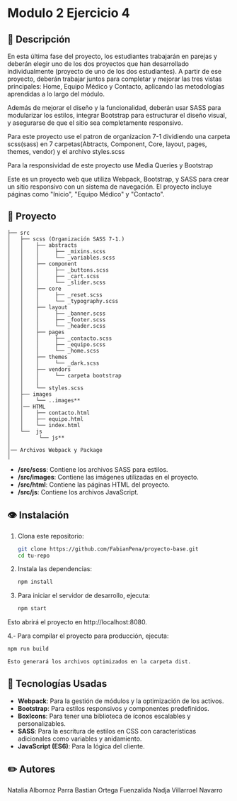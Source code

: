 # Modulo 2 Ejercicio 4 


## 📖 Descripción
En esta última fase del proyecto, los estudiantes trabajarán en parejas y deberán elegir uno
de los dos proyectos que han desarrollado individualmente (proyecto de uno de los dos
estudiantes). A partir de ese proyecto, deberán trabajar juntos para completar y mejorar las tres
vistas principales: Home, Equipo Médico y Contacto, aplicando las metodologías aprendidas
a lo largo del módulo.

Además de mejorar el diseño y la funcionalidad, deberán usar SASS para modularizar los
estilos, integrar Bootstrap para estructurar el diseño visual, y asegurarse de que el sitio sea
completamente responsivo.

Para este proyecto use el patron de organizacion 7-1 dividiendo una carpeta scss(sass) en 7 carpetas(Abtracts, Component, Core, layout, pages, themes, vendor) y el archivo styles.scss

Para la responsividad de este proyecto use Media Queries y Bootstrap

Este es un proyecto web que utiliza Webpack, Bootstrap, y SASS para crear un sitio responsivo con un sistema de navegación. El proyecto incluye páginas como "Inicio", "Equipo Médico" y "Contacto".

## 📁 Proyecto 
```
├── src     
│   ├── scss (Organización SASS 7-1.)
│   │    ├── abstracts
│   │    │     ├── _mixins.scss
│   │    │     └── _variables.scss
│   │    ├── component
│   │    │     ├── _buttons.scss
│   │    │     ├── _cart.scss
│   │    │     └── _slider.scss
│   │    ├── core
│   │    │     ├── _reset.scss
│   │    │     └── _typography.scss
│   │    ├── layout
│   │    │     ├── _banner.scss
│   │    │     ├── _footer.scss
│   │    │     └── _header.scss
│   │    ├── pages
│   │    │     ├── _contacto.scss
│   │    │     ├── _equipo.scss
│   │    │     └── _home.scss
│   │    ├── themes
│   │    │     └── _dark.scss
│   │    ├── vendors
│   │    │     └── carpeta bootstrap
│   │    │      
│   │    └── styles.scss
│   ├── images
│   │    └── ..images**
│   │── HTML
│   │    ├── contacto.html  
│   │    ├── equipo.html 
│   │    └── index.html 
│   └──  js    
│         └── js**       
│
│── Archivos Webpack y Package
│                
```

- **/src/scss**: Contiene los archivos SASS para estilos.
- **/src/images**: Contiene las imágenes utilizadas en el proyecto.
- **/src/html**: Contiene las páginas HTML del proyecto.
- **/src/js**: Contiene los archivos JavaScript.



## 👁️ Instalación

1. Clona este repositorio:
   ```bash
   git clone https://github.com/FabianPena/proyecto-base.git
   cd tu-repo

2. Instala las dependencias:
   ```bash
   npm install
3. Para iniciar el servidor de desarrollo, ejecuta:
   ```bash
   npm start

Esto abrirá el proyecto en http://localhost:8080.

4.- Para compilar el proyecto para producción, ejecuta:
   ```bash
   npm run build

Esto generará los archivos optimizados en la carpeta dist.

```
## 🔧 Tecnologías Usadas

- **Webpack**: Para la gestión de módulos y la optimización de los activos.
- **Bootstrap**: Para estilos responsivos y componentes predefinidos.
- **BoxIcons**: Para tener una biblioteca de íconos escalables y personalizables.
- **SASS**: Para la escritura de estilos en CSS con características adicionales como variables y anidamiento.
- **JavaScript (ES6)**: Para la lógica del cliente.

## :pencil2: Autores

Natalia Albornoz Parra
Bastian Ortega Fuenzalida
Nadja Villarroel Navarro


